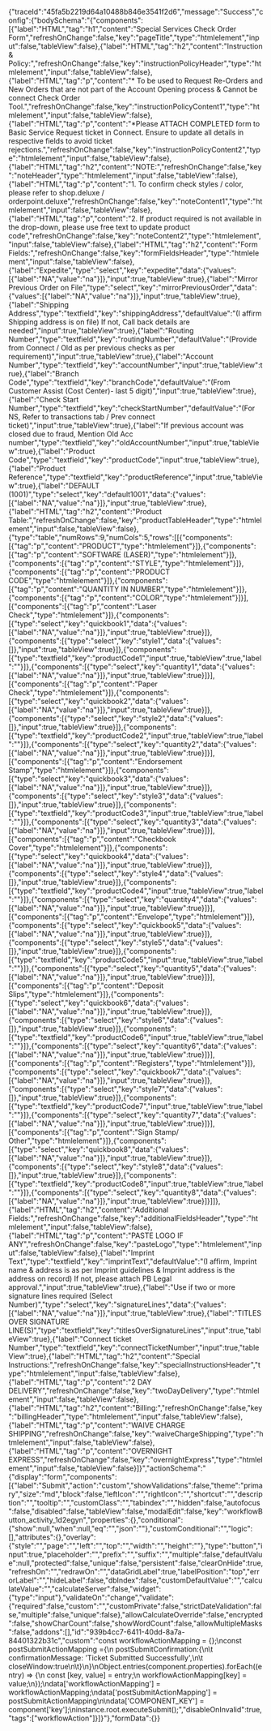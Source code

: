 {"traceId":"45fa5b2219d64a10488b846e3541f2d6","message":"Success","config":{"bodySchema":"{\"components\":[{\"label\":\"HTML\",\"tag\":\"h1\",\"content\":\"Special Services Check Order Form\",\"refreshOnChange\":false,\"key\":\"pageTitle\",\"type\":\"htmlelement\",\"input\":false,\"tableView\":false},{\"label\":\"HTML\",\"tag\":\"h2\",\"content\":\"Instruction & Policy:\",\"refreshOnChange\":false,\"key\":\"instructionPolicyHeader\",\"type\":\"htmlelement\",\"input\":false,\"tableView\":false},{\"label\":\"HTML\",\"tag\":\"p\",\"content\":\"* To be used to Request Re-Orders and New Orders that are not part of the Account Opening process & Cannot be connect Check Order Tool.\",\"refreshOnChange\":false,\"key\":\"instructionPolicyContent1\",\"type\":\"htmlelement\",\"input\":false,\"tableView\":false},{\"label\":\"HTML\",\"tag\":\"p\",\"content\":\"*Please ATTACH COMPLETED form to Basic Service Request ticket in Connect. Ensure to update all details in respective fields to avoid ticket rejections.\",\"refreshOnChange\":false,\"key\":\"instructionPolicyContent2\",\"type\":\"htmlelement\",\"input\":false,\"tableView\":false},{\"label\":\"HTML\",\"tag\":\"h2\",\"content\":\"NOTE:\",\"refreshOnChange\":false,\"key\":\"noteHeader\",\"type\":\"htmlelement\",\"input\":false,\"tableView\":false},{\"label\":\"HTML\",\"tag\":\"p\",\"content\":\"1. To confirm check styles / color, please refer to shop.deluxe / orderpoint.deluxe\",\"refreshOnChange\":false,\"key\":\"noteContent1\",\"type\":\"htmlelement\",\"input\":false,\"tableView\":false},{\"label\":\"HTML\",\"tag\":\"p\",\"content\":\"2. If product required is not available in the drop-down, please use free text to update product code\",\"refreshOnChange\":false,\"key\":\"noteContent2\",\"type\":\"htmlelement\",\"input\":false,\"tableView\":false},{\"label\":\"HTML\",\"tag\":\"h2\",\"content\":\"Form Fields:\",\"refreshOnChange\":false,\"key\":\"formFieldsHeader\",\"type\":\"htmlelement\",\"input\":false,\"tableView\":false},{\"label\":\"Expedite\",\"type\":\"select\",\"key\":\"expedite\",\"data\":{\"values\":[{\"label\":\"NA\",\"value\":\"na\"}]},\"input\":true,\"tableView\":true},{\"label\":\"Mirror Previous Order on File\",\"type\":\"select\",\"key\":\"mirrorPreviousOrder\",\"data\":{\"values\":[{\"label\":\"NA\",\"value\":\"na\"}]},\"input\":true,\"tableView\":true},{\"label\":\"Shipping Address\",\"type\":\"textfield\",\"key\":\"shippingAddress\",\"defaultValue\":\"(I affirm Shipping address is on file) If not, Call back details are needed\",\"input\":true,\"tableView\":true},{\"label\":\"Routing Number\",\"type\":\"textfield\",\"key\":\"routingNumber\",\"defaultValue\":\"(Provide from Connect / Old as per previous checks as per requirement)\",\"input\":true,\"tableView\":true},{\"label\":\"Account Number\",\"type\":\"textfield\",\"key\":\"accountNumber\",\"input\":true,\"tableView\":true},{\"label\":\"Branch Code\",\"type\":\"textfield\",\"key\":\"branchCode\",\"defaultValue\":\"(From Customer Assist (Cost Center)- last 5 digit)\",\"input\":true,\"tableView\":true},{\"label\":\"Check Start Number\",\"type\":\"textfield\",\"key\":\"checkStartNumber\",\"defaultValue\":\"(For NS, Refer to transactions tab / Prev connect ticket)\",\"input\":true,\"tableView\":true},{\"label\":\"If previous account was closed due to fraud, Mention Old Acc number\",\"type\":\"textfield\",\"key\":\"oldAccountNumber\",\"input\":true,\"tableView\":true},{\"label\":\"Product Code\",\"type\":\"textfield\",\"key\":\"productCode\",\"input\":true,\"tableView\":true},{\"label\":\"Product Reference\",\"type\":\"textfield\",\"key\":\"productReference\",\"input\":true,\"tableView\":true},{\"label\":\"DEFAULT (1001)\",\"type\":\"select\",\"key\":\"default1001\",\"data\":{\"values\":[{\"label\":\"NA\",\"value\":\"na\"}]},\"input\":true,\"tableView\":true},{\"label\":\"HTML\",\"tag\":\"h2\",\"content\":\"Product Table:\",\"refreshOnChange\":false,\"key\":\"productTableHeader\",\"type\":\"htmlelement\",\"input\":false,\"tableView\":false},{\"type\":\"table\",\"numRows\":9,\"numCols\":5,\"rows\":[[{\"components\":[{\"tag\":\"p\",\"content\":\"PRODUCT\",\"type\":\"htmlelement\"}]},{\"components\":[{\"tag\":\"p\",\"content\":\"SOFTWARE (LASER)\",\"type\":\"htmlelement\"}]},{\"components\":[{\"tag\":\"p\",\"content\":\"STYLE\",\"type\":\"htmlelement\"}]},{\"components\":[{\"tag\":\"p\",\"content\":\"PRODUCT CODE\",\"type\":\"htmlelement\"}]},{\"components\":[{\"tag\":\"p\",\"content\":\"QUANTITY IN NUMBER\",\"type\":\"htmlelement\"}]},{\"components\":[{\"tag\":\"p\",\"content\":\"COLOR\",\"type\":\"htmlelement\"}]}],[{\"components\":[{\"tag\":\"p\",\"content\":\"Laser Check\",\"type\":\"htmlelement\"}]},{\"components\":[{\"type\":\"select\",\"key\":\"quickbook1\",\"data\":{\"values\":[{\"label\":\"NA\",\"value\":\"na\"}]},\"input\":true,\"tableView\":true}]},{\"components\":[{\"type\":\"select\",\"key\":\"style1\",\"data\":{\"values\":[]},\"input\":true,\"tableView\":true}]},{\"components\":[{\"type\":\"textfield\",\"key\":\"productCode1\",\"input\":true,\"tableView\":true,\"label\":\"\"}]},{\"components\":[{\"type\":\"select\",\"key\":\"quantity1\",\"data\":{\"values\":[{\"label\":\"NA\",\"value\":\"na\"}]},\"input\":true,\"tableView\":true}]}],[{\"components\":[{\"tag\":\"p\",\"content\":\"Paper Check\",\"type\":\"htmlelement\"}]},{\"components\":[{\"type\":\"select\",\"key\":\"quickbook2\",\"data\":{\"values\":[{\"label\":\"NA\",\"value\":\"na\"}]},\"input\":true,\"tableView\":true}]},{\"components\":[{\"type\":\"select\",\"key\":\"style2\",\"data\":{\"values\":[]},\"input\":true,\"tableView\":true}]},{\"components\":[{\"type\":\"textfield\",\"key\":\"productCode2\",\"input\":true,\"tableView\":true,\"label\":\"\"}]},{\"components\":[{\"type\":\"select\",\"key\":\"quantity2\",\"data\":{\"values\":[{\"label\":\"NA\",\"value\":\"na\"}]},\"input\":true,\"tableView\":true}]}],[{\"components\":[{\"tag\":\"p\",\"content\":\"Endorsement Stamp\",\"type\":\"htmlelement\"}]},{\"components\":[{\"type\":\"select\",\"key\":\"quickbook3\",\"data\":{\"values\":[{\"label\":\"NA\",\"value\":\"na\"}]},\"input\":true,\"tableView\":true}]},{\"components\":[{\"type\":\"select\",\"key\":\"style3\",\"data\":{\"values\":[]},\"input\":true,\"tableView\":true}]},{\"components\":[{\"type\":\"textfield\",\"key\":\"productCode3\",\"input\":true,\"tableView\":true,\"label\":\"\"}]},{\"components\":[{\"type\":\"select\",\"key\":\"quantity3\",\"data\":{\"values\":[{\"label\":\"NA\",\"value\":\"na\"}]},\"input\":true,\"tableView\":true}]}],[{\"components\":[{\"tag\":\"p\",\"content\":\"Checkbook Cover\",\"type\":\"htmlelement\"}]},{\"components\":[{\"type\":\"select\",\"key\":\"quickbook4\",\"data\":{\"values\":[{\"label\":\"NA\",\"value\":\"na\"}]},\"input\":true,\"tableView\":true}]},{\"components\":[{\"type\":\"select\",\"key\":\"style4\",\"data\":{\"values\":[]},\"input\":true,\"tableView\":true}]},{\"components\":[{\"type\":\"textfield\",\"key\":\"productCode4\",\"input\":true,\"tableView\":true,\"label\":\"\"}]},{\"components\":[{\"type\":\"select\",\"key\":\"quantity4\",\"data\":{\"values\":[{\"label\":\"NA\",\"value\":\"na\"}]},\"input\":true,\"tableView\":true}]}],[{\"components\":[{\"tag\":\"p\",\"content\":\"Envelope\",\"type\":\"htmlelement\"}]},{\"components\":[{\"type\":\"select\",\"key\":\"quickbook5\",\"data\":{\"values\":[{\"label\":\"NA\",\"value\":\"na\"}]},\"input\":true,\"tableView\":true}]},{\"components\":[{\"type\":\"select\",\"key\":\"style5\",\"data\":{\"values\":[]},\"input\":true,\"tableView\":true}]},{\"components\":[{\"type\":\"textfield\",\"key\":\"productCode5\",\"input\":true,\"tableView\":true,\"label\":\"\"}]},{\"components\":[{\"type\":\"select\",\"key\":\"quantity5\",\"data\":{\"values\":[{\"label\":\"NA\",\"value\":\"na\"}]},\"input\":true,\"tableView\":true}]}],[{\"components\":[{\"tag\":\"p\",\"content\":\"Deposit Slips\",\"type\":\"htmlelement\"}]},{\"components\":[{\"type\":\"select\",\"key\":\"quickbook6\",\"data\":{\"values\":[{\"label\":\"NA\",\"value\":\"na\"}]},\"input\":true,\"tableView\":true}]},{\"components\":[{\"type\":\"select\",\"key\":\"style6\",\"data\":{\"values\":[]},\"input\":true,\"tableView\":true}]},{\"components\":[{\"type\":\"textfield\",\"key\":\"productCode6\",\"input\":true,\"tableView\":true,\"label\":\"\"}]},{\"components\":[{\"type\":\"select\",\"key\":\"quantity6\",\"data\":{\"values\":[{\"label\":\"NA\",\"value\":\"na\"}]},\"input\":true,\"tableView\":true}]}],[{\"components\":[{\"tag\":\"p\",\"content\":\"Registers\",\"type\":\"htmlelement\"}]},{\"components\":[{\"type\":\"select\",\"key\":\"quickbook7\",\"data\":{\"values\":[{\"label\":\"NA\",\"value\":\"na\"}]},\"input\":true,\"tableView\":true}]},{\"components\":[{\"type\":\"select\",\"key\":\"style7\",\"data\":{\"values\":[]},\"input\":true,\"tableView\":true}]},{\"components\":[{\"type\":\"textfield\",\"key\":\"productCode7\",\"input\":true,\"tableView\":true,\"label\":\"\"}]},{\"components\":[{\"type\":\"select\",\"key\":\"quantity7\",\"data\":{\"values\":[{\"label\":\"NA\",\"value\":\"na\"}]},\"input\":true,\"tableView\":true}]}],[{\"components\":[{\"tag\":\"p\",\"content\":\"Sign Stamp/ Other\",\"type\":\"htmlelement\"}]},{\"components\":[{\"type\":\"select\",\"key\":\"quickbook8\",\"data\":{\"values\":[{\"label\":\"NA\",\"value\":\"na\"}]},\"input\":true,\"tableView\":true}]},{\"components\":[{\"type\":\"select\",\"key\":\"style8\",\"data\":{\"values\":[]},\"input\":true,\"tableView\":true}]},{\"components\":[{\"type\":\"textfield\",\"key\":\"productCode8\",\"input\":true,\"tableView\":true,\"label\":\"\"}]},{\"components\":[{\"type\":\"select\",\"key\":\"quantity8\",\"data\":{\"values\":[{\"label\":\"NA\",\"value\":\"na\"}]},\"input\":true,\"tableView\":true}]}]]},{\"label\":\"HTML\",\"tag\":\"h2\",\"content\":\"Additional Fields:\",\"refreshOnChange\":false,\"key\":\"additionalFieldsHeader\",\"type\":\"htmlelement\",\"input\":false,\"tableView\":false},{\"label\":\"HTML\",\"tag\":\"p\",\"content\":\"PASTE LOGO IF ANY\",\"refreshOnChange\":false,\"key\":\"pasteLogo\",\"type\":\"htmlelement\",\"input\":false,\"tableView\":false},{\"label\":\"Imprint Text\",\"type\":\"textfield\",\"key\":\"imprintText\",\"defaultValue\":\"(I affirm, Imprint name & address is as per Imprint guidelines & Imprint address is the address on record) If not, please attach PB Legal approval.\",\"input\":true,\"tableView\":true},{\"label\":\"Use if two or more signature lines required (Select Number)\",\"type\":\"select\",\"key\":\"signatureLines\",\"data\":{\"values\":[{\"label\":\"NA\",\"value\":\"na\"}]},\"input\":true,\"tableView\":true},{\"label\":\"TITLES OVER SIGNATURE LINE(S)\",\"type\":\"textfield\",\"key\":\"titlesOverSignatureLines\",\"input\":true,\"tableView\":true},{\"label\":\"Connect ticket Number\",\"type\":\"textfield\",\"key\":\"connectTicketNumber\",\"input\":true,\"tableView\":true},{\"label\":\"HTML\",\"tag\":\"h2\",\"content\":\"Special Instructions:\",\"refreshOnChange\":false,\"key\":\"specialInstructionsHeader\",\"type\":\"htmlelement\",\"input\":false,\"tableView\":false},{\"label\":\"HTML\",\"tag\":\"p\",\"content\":\"2 DAY DELIVERY\",\"refreshOnChange\":false,\"key\":\"twoDayDelivery\",\"type\":\"htmlelement\",\"input\":false,\"tableView\":false},{\"label\":\"HTML\",\"tag\":\"h2\",\"content\":\"Billing:\",\"refreshOnChange\":false,\"key\":\"billingHeader\",\"type\":\"htmlelement\",\"input\":false,\"tableView\":false},{\"label\":\"HTML\",\"tag\":\"p\",\"content\":\"WAIVE CHARGE SHIPPING\",\"refreshOnChange\":false,\"key\":\"waiveChargeShipping\",\"type\":\"htmlelement\",\"input\":false,\"tableView\":false},{\"label\":\"HTML\",\"tag\":\"p\",\"content\":\"OVERNIGHT EXPRESS\",\"refreshOnChange\":false,\"key\":\"overnightExpress\",\"type\":\"htmlelement\",\"input\":false,\"tableView\":false}]}","actionSchema":"{\"display\":\"form\",\"components\":[{\"label\":\"Submit\",\"action\":\"custom\",\"showValidations\":false,\"theme\":\"primary\",\"size\":\"md\",\"block\":false,\"leftIcon\":\"\",\"rightIcon\":\"\",\"shortcut\":\"\",\"description\":\"\",\"tooltip\":\"\",\"customClass\":\"\",\"tabindex\":\"\",\"hidden\":false,\"autofocus\":false,\"disabled\":false,\"tableView\":false,\"modalEdit\":false,\"key\":\"workflowButton_activity_1d2egyn\",\"properties\":{},\"conditional\":{\"show\":null,\"when\":null,\"eq\":\"\",\"json\":\"\"},\"customConditional\":\"\",\"logic\":[],\"attributes\":{},\"overlay\":{\"style\":\"\",\"page\":\"\",\"left\":\"\",\"top\":\"\",\"width\":\"\",\"height\":\"\"},\"type\":\"button\",\"input\":true,\"placeholder\":\"\",\"prefix\":\"\",\"suffix\":\"\",\"multiple\":false,\"defaultValue\":null,\"protected\":false,\"unique\":false,\"persistent\":false,\"clearOnHide\":true,\"refreshOn\":\"\",\"redrawOn\":\"\",\"dataGridLabel\":true,\"labelPosition\":\"top\",\"errorLabel\":\"\",\"hideLabel\":false,\"dbIndex\":false,\"customDefaultValue\":\"\",\"calculateValue\":\"\",\"calculateServer\":false,\"widget\":{\"type\":\"input\"},\"validateOn\":\"change\",\"validate\":{\"required\":false,\"custom\":\"\",\"customPrivate\":false,\"strictDateValidation\":false,\"multiple\":false,\"unique\":false},\"allowCalculateOverride\":false,\"encrypted\":false,\"showCharCount\":false,\"showWordCount\":false,\"allowMultipleMasks\":false,\"addons\":[],\"id\":\"939b4cc7-6411-40dd-8a7a-84401322b31c\",\"custom\":\"const workflowActionMapping = {};\\nconst postSubmitActionMapping ={\\n    postSubmitConfirmation:{\\n\\t     confirmationMessage: 'Ticket Submitted Successfully',\\n\\t     closeWindow:true\\n\\t}\\n}\\nObject.entries(component.properties).forEach((entry) => {\\n  const [key, value] = entry;\\n  workflowActionMapping[key] = value;\\n});\\ndata['workflowActionMapping'] = workflowActionMapping;\\ndata['postSubmitActionMapping'] = postSubmitActionMapping\\n\\ndata['COMPONENT_KEY'] = component['key'];\\ninstance.root.executeSubmit();\",\"disableOnInvalid\":true,\"tags\":[\"workflowAction\"]}]}"},"formData":{}}
